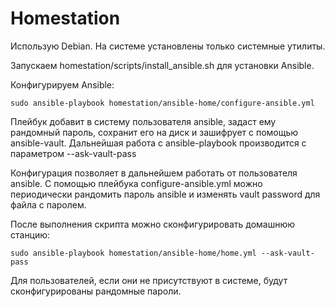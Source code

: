 # Homestation
Использую Debian. На системе установлены только системные утилиты.

Запускаем  homestation/scripts/install_ansible.sh для установки Ansible.

Конфигурируем Ansible:
```
sudo ansible-playbook homestation/ansible-home/configure-ansible.yml
```
Плейбук добавит в систему пользователя ansible, задаст ему рандомный пароль, 
сохранит его на диск и зашифрует с помощью ansible-vault.
Дальнейшая работа с ansible-playbook производится с параметром --ask-vault-pass

Конфигурация позволяет в дальнейшем работать от пользователя ansible.
С помощью плейбука configure-ansible.yml можно периодически рандомить пароль ansible 
и изменять vault password для файла с паролем.

После выполнения скрипта можно сконфигурировать домашнюю станцию:
```
sudo ansible-playbook homestation/ansible-home/home.yml --ask-vault-pass
```

Для пользователей, если они не присутствуют в системе, будут сконфигурированы рандомные пароли.